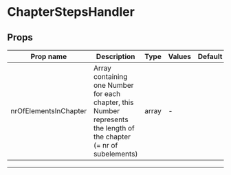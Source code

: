 # ChapterStepsHandler

## Props

| Prop name             | Description                                                                                                          | Type  | Values | Default |
| --------------------- | -------------------------------------------------------------------------------------------------------------------- | ----- | ------ | ------- |
| nrOfElementsInChapter | Array containing one Number for each chapter, this Number represents the length of the chapter (= nr of subelements) | array | -      |         |

---
